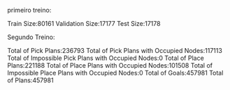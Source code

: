 primeiro treino:



Train Size:80161
Validation Size:17177
Test Size:17178


Segundo Treino:


Total of Pick Plans:236793
Total of Pick Plans with Occupied Nodes:117113
Total of Impossible Pick Plans with Occupied Nodes:0
Total of Place Plans:221188
Total of Place Plans with Occupied Nodes:101508
Total of Impossible Place Plans with Occupied Nodes:0
Total of Goals:457981
Total of Plans:457981